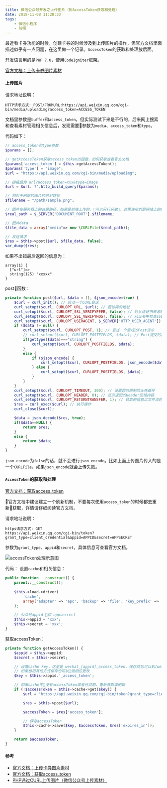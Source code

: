 ```yaml
---
title: 微信公众号开发之上传图片（附AccessToken获取和处理）
date: 2018-11-08 11:28:33
tags:
    - 微信小程序
    - 前端
---
```


最近看卡券功能的时候，创建卡券的时候涉及到上传图片的操作，但官方文档里面描述似乎有一点问题，在这里做一个记录。`AccessToken`的获取和处理放后面。

开发语言用的是`PHP 7.0`，使用`CodeIgniter`框架。

[官方文档：上传卡券图片素材](https://mp.weixin.qq.com/wiki?t=resource/res_main&id=mp1451025056)

#### 上传图片

请求地址说明：
```
HTTP请求方式: POST/FROMURL:https://api.weixin.qq.com/cgi-bin/media/uploadimg?access_token=ACCESS_TOKEN
```

文档里参数是`buffer`和`access_token`，但实际测试下来是不行的，后来网上搜索和查看素材管理相关信息后，发现需要参数为`media`、`access_token`和`type`。

代码如下：

```php
// access_token和type参数
$params = [];

// getAccessToken获取access_token的函数，如何获取查看官方文档
$params['access_token'] = $this->getAccessToken();
$params['type'] = "image";
$url = "https://api.weixin.qq.com/cgi-bin/media/uploadimg";

// 拼接后为 url?access_token=xxx&type=image
$url = $url.'?'.http_build_query($params);

// 相对于网站的图片的绝对路径
$filename = "/path/sample.png";

// 图片在服务器上的真是路径，如果是前端上传的，可以另行获取，这里使用的是网站上的图片作为测试
$real_path = $_SERVER['DOCUMENT_ROOT'].$filename;

// 图片data
$file_data = array("media"=> new \CURLFile($real_path));

// 发送请求
$res = $this->post($url, $file_data, false);
var_dump($res);
```

如果不出错最后返回的信息为：
```
array(1) {
  ["url"]=>
  string(125) "xxxxx"
}
```


post函数：
```php
private function post($url, $data = [], $json_encode=true) {
    $curl = curl_init(); // 启动一个CURL会话
    curl_setopt($curl, CURLOPT_URL, $url); // 要访问的地址
    curl_setopt($curl, CURLOPT_SSL_VERIFYPEER, false); // 对认证证书来源的检查
    curl_setopt($curl, CURLOPT_SSL_VERIFYHOST, false); // 从证书中检查SSL加密算法是否存在
    curl_setopt($curl, CURLOPT_USERAGENT, $_SERVER['HTTP_USER_AGENT']); // 模拟用户使用的浏览器
    if ($data != null) {
        curl_setopt($curl, CURLOPT_POST, 1); // 发送一个常规的Post请求
        // curl_setopt($curl, CURLOPT_POSTFIELDS, $data); // Post提交的数据包
        if(gettype($data)==="string") {
            curl_setopt($curl, CURLOPT_POSTFIELDS, $data);
        }
        else {
            if ($json_encode) {
                curl_setopt($curl, CURLOPT_POSTFIELDS, json_encode($data, JSON_UNESCAPED_UNICODE));
            } else {
                curl_setopt($curl, CURLOPT_POSTFIELDS, $data);
            }
        }
    }
    curl_setopt($curl, CURLOPT_TIMEOUT, 300); // 设置超时限制防止死循环
    curl_setopt($curl, CURLOPT_HEADER, 0); // 显示返回的Header区域内容
    curl_setopt($curl, CURLOPT_RETURNTRANSFER, 1); // 获取的信息以文件流的形式返回
    $res = curl_exec($curl); // 执行操作
    curl_close($curl);

    $data = json_decode($res, true);
    if($data==NULL) {
        return $res;
    }
    else {
        return $data;
    }
}
```

`json_encode`为`false`的话，就不会进行`json_encode`。比如上面上传图片传入的是一个`CURLFile`，如果`json_encode`就会上传失败。


#### `AccessToken`的获取和处理

[官方文档：获取access_token](https://mp.weixin.qq.com/wiki?t=resource/res_main&id=mp1421140183)

官方文档中建议建立一个刷新机制，不要每次使用`access_token`的时候都去重新获取，详情请仔细阅读官方文档。

请求地址说明：
```
https请求方式: GET
https://api.weixin.qq.com/cgi-bin/token?grant_type=client_credential&appid=APPID&secret=APPSECRET
```
参数为`grant_type`、`appid`和`secret`，具体信息可查看官方文档。

![accessToken处理示意图](./1.png)

代码：
设置`cache`和相关信息：
```php
public function __construct() {
    parent::__construct();
    
    $this->load->driver(
        'cache',
        array('adapter' => 'apc', 'backup' => 'file', 'key_prefix' => 'wechat_')
    );

    // 公众号appid 和 appsecrect
    $this->appid = 'xxx';
    $this->secret = 'xxx';
}
```

获取accessToken：
```php
private function getAccessToken() {
    $appid = $this->appid;
    $secret = $this->secret;

    // 设置cache key，这里是 wechat_[appid]_access_token，保存成功可以到/webpath/application/cache查看
    // 如果想用其他方式保存也可以做相应更改
    $key = $this->appid.'_access_token';

    // 如果cache中没有accessToken或者已过期，重新获取或刷新
    if (!$accessToken = $this->cache->get($key)) {
        $url = "https://api.weixin.qq.com/cgi-bin/token?grant_type=client_credential&appid={$appid}&secret={$secret}";

        $res = $this->post($url);

        $accessToken = $res['access_token'];

        // 保存accessToken
        $this->cache->save($key, $accessToken, $res['expires_in']);
    }

    return $accessToken;
}
```

#### 参考

- [官方文档：上传卡券图片素材](https://mp.weixin.qq.com/wiki?t=resource/res_main&id=mp1451025056)
- [官方文档：获取access_token](https://mp.weixin.qq.com/wiki?t=resource/res_main&id=mp1421140183)
- [PHP通过CURL上传图片（微信公众号上传素材）](https://blog.csdn.net/lei8308/article/details/79505260?utm_source=blogxgwz0)